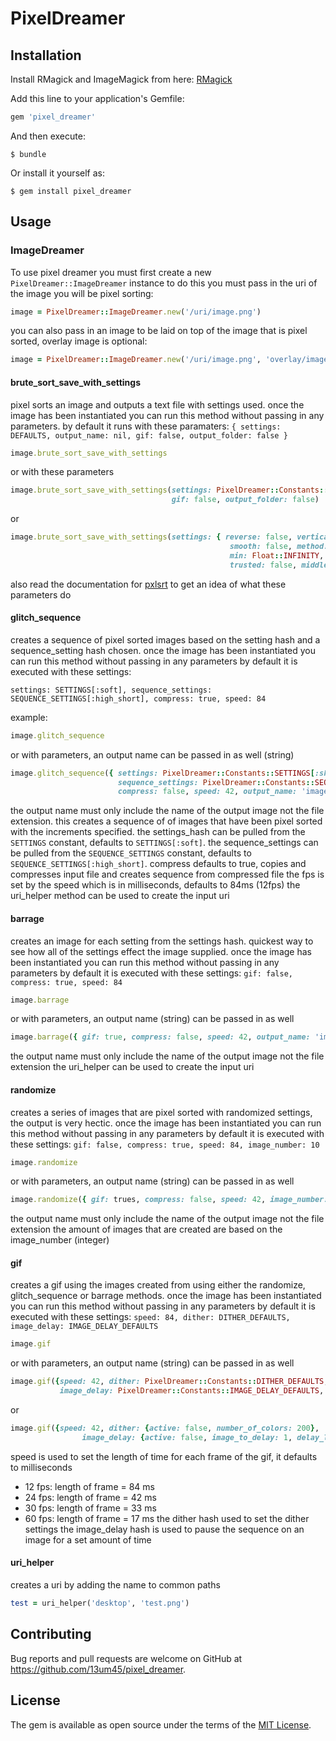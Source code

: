 # PixelDreamer

## Installation

Install RMagick and ImageMagick from here: [RMagick](https://github.com/rmagick/rmagick)

Add this line to your application's Gemfile:

```ruby
gem 'pixel_dreamer'
```

And then execute:

    $ bundle

Or install it yourself as:

    $ gem install pixel_dreamer

## Usage

### ImageDreamer

To use pixel dreamer you must first create a new `PixelDreamer::ImageDreamer` instance
to do this you must pass in the uri of the image you will be pixel sorting:
 ```ruby
 image = PixelDreamer::ImageDreamer.new('/uri/image.png')
 ```
 
you can also pass in an image to be laid on top of the image that is pixel sorted,
overlay image is optional:


 ```ruby
 image = PixelDreamer::ImageDreamer.new('/uri/image.png', 'overlay/image.png')
 ```
 #### brute_sort_save_with_settings
 
pixel sorts an image and outputs a text file with settings used.
once the image has been instantiated you can run this method without passing in any parameters.
by default it runs with these paramaters:
`{ settings: DEFAULTS, output_name: nil, gif: false, output_folder: false }`

```ruby
image.brute_sort_save_with_settings
```

or with these parameters

```ruby
image.brute_sort_save_with_settings(settings: PixelDreamer::Constants::DEFAULTS, output_name: nil, 
                                    gif: false, output_folder: false)
```

or

```ruby
image.brute_sort_save_with_settings(settings: { reverse: false, vertical: false, diagonal: false,
                                                 smooth: false, method: 'sum-rgb', verbose: false,
                                                 min: Float::INFINITY, max: Float::INFINITY,
                                                 trusted: false, middle: false })
```

also read the documentation for [pxlsrt](https://github.com/czycha/pxlsrt) to get an idea of what these parameters do
 
 
 #### glitch_sequence
 

creates a sequence of pixel sorted images based on the setting hash and a sequence_setting hash chosen.
once the image has been instantiated you can run this method without passing in any parameters
by default it is executed with these settings:

`settings: SETTINGS[:soft], sequence_settings: SEQUENCE_SETTINGS[:high_short], compress: true, speed: 84 `

example: 

```ruby
image.glitch_sequence
```

or with parameters, an output name can be passed in as well (string)

```ruby
image.glitch_sequence({ settings: PixelDreamer::Constants::SETTINGS[:sharp], 
                        sequence_settings: PixelDreamer::Constants::SEQUENCE_SETTINGS[:high_long],
                        compress: false, speed: 42, output_name: 'image_glitched' })
```

the output name must only include the name of the output image not the file extension.
this creates a sequence of of images that have been pixel sorted with the increments specified.
the settings_hash can be pulled from the `SETTINGS` constant, defaults to `SETTINGS[:soft]`.
the sequence_settings can be pulled from the `SEQUENCE_SETTINGS` constant, defaults to `SEQUENCE_SETTINGS[:high_short]`.
compress defaults to true, copies and compresses input file and creates sequence from compressed file
the fps is set by the speed which is in milliseconds, defaults to 84ms (12fps)
the uri_helper method can be used to create the input uri

#### barrage

creates an image for each setting from the settings hash. quickest way to see how all of the settings effect the image supplied.
once the image has been instantiated you can run this method without passing in any parameters
by default it is executed with these settings:
`gif: false, compress: true, speed: 84`

```ruby
image.barrage
```

or with parameters, an output name (string) can be passed in as well

```ruby
image.barrage({ gif: true, compress: false, speed: 42, output_name: 'image_glitched' })
```

the output name must only include the name of the output image not the file extension
the uri_helper can be used to create the input uri

#### randomize

creates a series of images that are pixel sorted with randomized settings, the output is very hectic.
once the image has been instantiated you can run this method without passing in any parameters
by default it is executed with these settings:
`gif: false, compress: true, speed: 84, image_number: 10`

```ruby
image.randomize
```

or with parameters, an output name (string) can be passed in as well

```ruby
image.randomize({ gif: trues, compress: false, speed: 42, image_number: 20, output_name: 'image_glitched' })
```

the output name must only include the name of the output image not the file extension
the amount of images that are created are based on the image_number (integer)

#### gif

creates a gif using the images created from using either the randomize, glitch_sequence or barrage methods.
once the image has been instantiated you can run this method without passing in any parameters
by default it is executed with these settings:
`speed: 84, dither: DITHER_DEFAULTS, image_delay: IMAGE_DELAY_DEFAULTS`

```ruby
image.gif
```

or with parameters, an output name (string) can be passed in as well

```ruby
image.gif({speed: 42, dither: PixelDreamer::Constants::DITHER_DEFAULTS, 
           image_delay: PixelDreamer::Constants::IMAGE_DELAY_DEFAULTS, output_name: 'image_gif'})
```
or

```ruby
image.gif({speed: 42, dither: {active: false, number_of_colors: 200},
                image_delay: {active: false, image_to_delay: 1, delay_length: 1000}, output_name: 'image_gif'})
```

speed is used to set the length of time for each frame of the gif, it defaults to milliseconds
   - 12 fps: length of frame = 84 ms
   - 24 fps: length of frame = 42 ms
   - 30 fps: length of frame = 33 ms
   - 60 fps: length of frame = 17 ms
the dither hash used to set the dither settings
the image_delay hash is used to pause the sequence on an image for a set amount of time

#### uri_helper

creates a uri by adding the name to common paths

```ruby
test = uri_helper('desktop', 'test.png')
```

## Contributing

Bug reports and pull requests are welcome on GitHub at https://github.com/13um45/pixel_dreamer.


## License

The gem is available as open source under the terms of the [MIT License](http://opensource.org/licenses/MIT).

